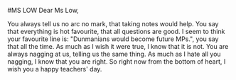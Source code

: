 #MS LOW
Dear Ms Low,

You always tell us no arc no mark, that taking notes would help. 
You say that everything is hot favourite, that all questions are good. 
I seem to think your favourite line is: "Dunmanians would become future MPs.", you say that all the time. 
As much as I wish it were true, I know that it is not. You are always nagging at us, telling us the same thing. 
As much as I hate all you nagging, I know that you are right. So right now from the bottom of heart, I wish you a happy teachers' day.
